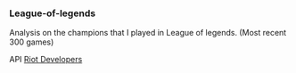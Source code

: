 ### League-of-legends
Analysis on the champions that I played in League of legends. (Most recent 300 games)

API [Riot Developers](https://developer.riotgames.com/)

